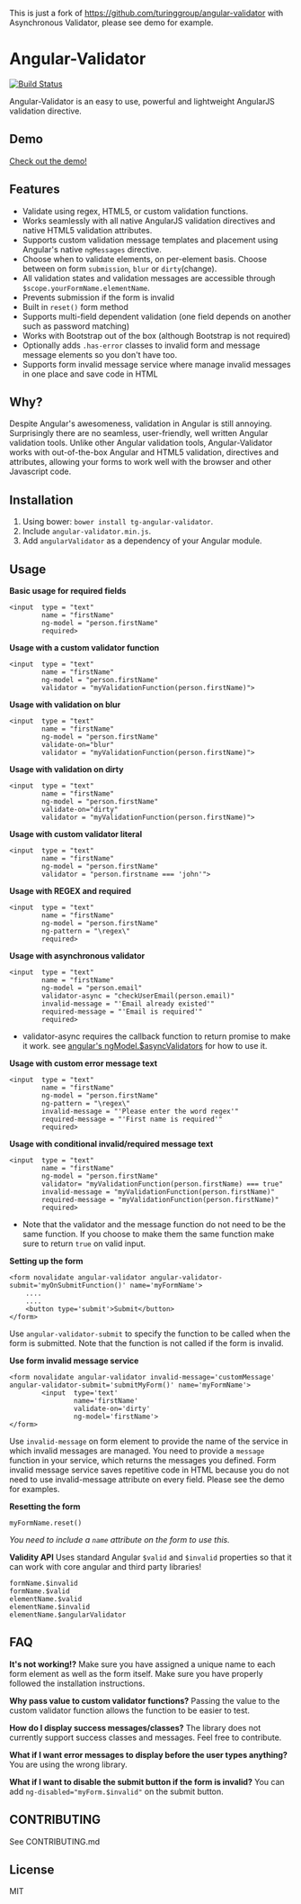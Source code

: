 This is just a fork of https://github.com/turinggroup/angular-validator with Asynchronous Validator, please see demo for example.

# Angular-Validator
[![Build Status](https://travis-ci.org/turinggroup/angular-validator.png)](https://travis-ci.org/turinggroup/angular-validator)

Angular-Validator is an easy to use, powerful and lightweight AngularJS validation directive.

## Demo
[Check out the demo!](http://plnkr.co/edit/XbDYKrM2QUf8g1ubTHma?p=preview)

## Features
* Validate using regex, HTML5, or custom validation functions.
* Works seamlessly with all native AngularJS validation directives and native HTML5 validation attributes.
* Supports custom validation message templates and placement using Angular's native `ngMessages` directive.
* Choose when to validate elements, on per-element basis. Choose between on form `submission`, `blur` or `dirty`(change).
* All validation states and validation messages are accessible through `$scope.yourFormName.elementName`.
* Prevents submission if the form is invalid
* Built in `reset()` form method
* Supports multi-field dependent validation (one field depends on another such as password matching)
* Works with Bootstrap out of the box (although Bootstrap is not required)
* Optionally adds `.has-error` classes to invalid form and message message elements so you don't have too.
* Supports form invalid message service where manage invalid messages in one place and save code in HTML

## Why?
Despite Angular's awesomeness, validation in Angular is still annoying. Surprisingly there are no seamless, user-friendly, well written Angular validation tools. Unlike other Angular validation tools, Angular-Validator works with out-of-the-box Angular and HTML5 validation, directives and attributes, allowing your forms to work well with the browser and other Javascript code.

## Installation
1. Using bower:  `bower install tg-angular-validator`.
2. Include `angular-validator.min.js`.
3. Add `angularValidator` as a dependency of your Angular module.

## Usage

**Basic usage for required fields**
```
<input  type = "text"
        name = "firstName"
        ng-model = "person.firstName"
        required>
```

**Usage with a custom validator function**
```
<input  type = "text"
        name = "firstName"
        ng-model = "person.firstName"
        validator = "myValidationFunction(person.firstName)">
```

**Usage with validation on blur**
```
<input  type = "text"
        name = "firstName"
        ng-model = "person.firstName"
        validate-on="blur"
        validator = "myValidationFunction(person.firstName)">
```

**Usage with validation on dirty**
```
<input  type = "text"
        name = "firstName"
        ng-model = "person.firstName"
        validate-on="dirty"
        validator = "myValidationFunction(person.firstName)">
```

**Usage with custom validator literal**
```
<input  type = "text"
        name = "firstName"
        ng-model = "person.firstName"
        validator = "person.firstname === 'john'">
```

**Usage with REGEX and required**
```
<input  type = "text"
        name = "firstName"
        ng-model = "person.firstName"
        ng-pattern = "\regex\"
        required>
```

**Usage with asynchronous validator**

```
<input  type = "text"
        name = "firstName"
        ng-model = "person.email"
        validator-async = "checkUserEmail(person.email)"
        invalid-message = "'Email already existed'"
        required-message = "'Email is required'"
        required>
```

* validator-async requires the callback function to return promise to make it work. see [angular's ngModel.$asyncValidators](https://docs.angularjs.org/api/ng/type/ngModel.NgModelController) for how to use it.

**Usage with custom error message text**
```
<input  type = "text"
        name = "firstName"
        ng-model = "person.firstName"
        ng-pattern = "\regex\"
        invalid-message = "'Please enter the word regex'"
        required-message = "'First name is required'"
        required>
```

**Usage with conditional invalid/required message text**
```
<input  type = "text"
        name = "firstName"
        ng-model = "person.firstName"
        validator= "myValidationFunction(person.firstName) === true"
        invalid-message = "myValidationFunction(person.firstName)"
        required-message = "myValidationFunction(person.firstName)"
        required>
```
* Note that the validator and the message function do not need to be the same function. If you choose to make them the same function make sure to return `true` on valid input.  

**Setting up the form**
```
<form novalidate angular-validator angular-validator-submit='myOnSubmitFunction()' name='myFormName'>
    ....
    ....
    <button type='submit'>Submit</button>
</form>
```
Use `angular-validator-submit` to specify the function to be called when the form is submitted. Note that the function is not called if the form is invalid.


**Use form invalid message service**
```
<form novalidate angular-validator invalid-message='customMessage' angular-validator-submit='submitMyForm()' name='myFormName'>
        <input  type='text'
                name='firstName'
                validate-on='dirty'
                ng-model='firstName'>
</form>
```
Use `invalid-message` on form element to provide the name of the service in which invalid messages are managed. You need to provide a `message` function in your service, which returns the messages you defined. Form invalid message service saves repetitive code in HTML because you do not need to use invalid-message attribute on every field. Please see the demo for examples.

**Resetting the form**
```
myFormName.reset()
```
*You need to include a `name` attribute on the form to use this.*


**Validity API**
Uses standard Angular `$valid` and `$invalid` properties so that it can work with core angular and third party libraries!
```
formName.$invalid
formName.$valid
elementName.$valid
elementName.$invalid
elementName.$angularValidator
```

## FAQ
**It's not working!?**
Make sure you have assigned a unique name to each form element as well as the form itself. Make sure you have properly followed the installation instructions.

**Why pass value to custom validator functions?**
Passing the value to the custom validator function allows the function to be easier to test.

**How do I display success messages/classes?**
The library does not currently support success classes and messages. Feel free to contribute.

**What if I want error messages to display before the user types anything?**
You are using the wrong library.

**What if I want to disable the submit button if the form is invalid?**
You can add `ng-disabled="myForm.$invalid"` on the submit button.


## CONTRIBUTING
See CONTRIBUTING.md

## License
MIT
